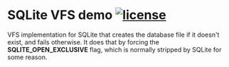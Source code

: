 # SQLite VFS demo [![license](https://img.shields.io/badge/license-MIT-blue.svg?style=flat)](https://raw.githubusercontent.com/metalnem/sqlite-vfsdemo/master/LICENSE)

VFS implementation for SQLite that creates the database file if it
doesn't exist, and fails otherwise. It does that by forcing the
**SQLITE_OPEN_EXCLUSIVE** flag, which is normally stripped by
SQLite for some reason.
